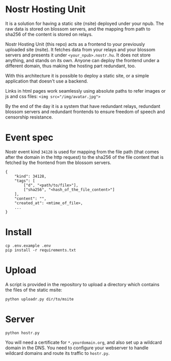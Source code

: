 Nostr Hosting Unit
==================

It is a solution for having a static site (nsite) deployed under your npub.
The raw data is stored on blossom servers, and the mapping from path to sha256 of the content is stored on relays.

Nostr Hosting Unit (this repo) acts as a frontend to your previously uploaded site (nsite). It fetches data from your relays and your blossom servers and presents it under `<your_npub>.nostr.hu`. It does not store anything, and stands on its own. Anyone can deploy the frontend under a different domain, thus making the hosting part redundant, too.

With this architecture it is possible to deploy a static site, or a simple application that doesn't use a backend.

Links in html pages work seamlessly using absolute paths to refer images or js and css files: `<img src="/img/avatar.jpg">`

By the end of the day it is a system that have redundant relays, redundant blossom servers and redundant frontends to ensure freedom of speech and censorship resistance.

Event spec
==========

Nostr event kind `34128` is used for mapping from the file path (that comes after the domain in the http request) to the sha256 of the file content that is fetched by the frontend from the blossom servers.

```
{
    "kind": 34128,
    "tags": [
        ["d", "<path/to/file>"],
        ["sha256", "<hash_of_the_file_content>"]
    ],
    "content": "",
    "created_at": <mtime_of_file>,
    ...
}
```

Install
=======

```
cp .env.example .env
pip install -r requirements.txt
```

Upload
======

A script is provided in the repository to upload a directory which contains the files of the static msite:

`python uploadr.py dir/to/msite`

Server
======

`python hostr.py`

You will need a certificate for `*.yourdomain.org`, and also set up a wildcard domain in the DNS. You need to configure your webserver to handle wildcard domains and route its traffic to `hostr.py`.
